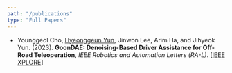 ```yaml
---
path: "/publications"
type: "Full Papers"
---
```


- Younggeol Cho, <u>Hyeonggeun Yun</u>, Jinwon Lee, Arim Ha, and Jihyeok Yun. (2023). **GoonDAE: Denoising-Based Driver Assistance for Off-Road Teleoperation**, *IEEE Robotics and Automation Letters (RA-L)*. [[IEEE XPLORE](https://ieeexplore.ieee.org/document/10054527)]
